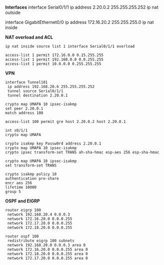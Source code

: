 **Interfaces**
interface Serial0/1/1
 ip address 2.20.0.2 255.255.255.252
 ip nat outside

interface GigabitEthernet0/0
 ip address 172.16.20.2 255.255.255.0
 ip nat inside

**NAT overload and ACL**

```
ip nat inside source list 1 interface Serial0/1/1 overload

access-list 1 permit 172.16.0.0 0.15.255.255
access-list 1 permit 192.168.0.0 0.0.255.255
access-list 1 permit 10.0.0.0 0.255.255.255
```
**VPN**
```
interface Tunnel101
 ip address 192.168.20.6 255.255.255.252
 tunnel source Serial0/1/1
 tunnel destination 2.20.0.1

crypto map UMAPA 10 ipsec-isakmp
set peer 2.20.0.1
match address 100

access-list 100 permit gre host 2.20.0.2 host 2.20.0.1

int s0/1/1
crypto map UMAPA

crypto isakmp key Passw0rd address 2.20.0.1
crypto map UMAPA 10 ipsec-isakmp 
crypto ipsec transform-set TRANS ah-sha-hmac esp-aes 256 esp-sha-hmac

crypto map UMAPA 10 ipsec-isakmp 
set transform-set TRANS

crypto isakmp policy 10
authentication pre-share
encr aes 256
lifetime 10000
group 5
```
**OSPF and EIGRP**
```
router eigrp 100
 network 192.168.20.4 0.0.0.3
 network 172.16.20.0 0.0.0.255
 network 172.17.20.0 0.0.0.255
 network 172.18.20.0 0.0.0.255

router ospf 100
 redistribute eigrp 100 subnets 
 network 192.168.20.0 0.0.0.3 area 0
 network 172.16.20.0 0.0.0.255 area 0
 network 172.18.20.0 0.0.0.255 area 0
 network 172.17.20.0 0.0.0.255 area 0
 
 ```
 

